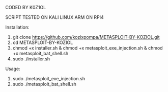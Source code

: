 CODED BY K0Z1OL

SCRIPT TESTED ON KALI LINUX ARM ON RPI4

Installation:

1. git clone https://github.com/kozixpompa/METASPLOIT-BY-KOZIOL.git
2. cd METASPLOIT-BY-KOZIOL
3. chmod +x installer.sh & chmod +x metasploit_exe_injection.sh & chmod +x metasploit_bat_shell.sh
4. sudo ./installer.sh


Usage:

1. sudo ./metasploit_exe_injection.sh
2. sudo ./metasploit_bat_shell.sh
